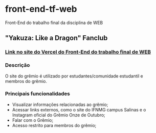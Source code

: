 # front-end-tf-web
Front-End do trabalho final da disciplina de WEB

## "Yakuza: Like a Dragon" Fanclub
### [Link no site do Vercel do Front-End do trabalho final de WEB](https://front-end-tf-web-nu.vercel.app/)

### Descrição
O site do grêmio é utilizado por estudantes/comunidade estudantil e membros do grêmio.

### Principais funcionalidades
- Visualizar informações relacionadas ao grêmio;
- Acessar links externos, como o site do IFNMG campus Salinas e o Instagram oficial do Grêmio Onze de Outubro;
- Falar com o Grêmio;
- Acesso restrito para membros do grêmio;


